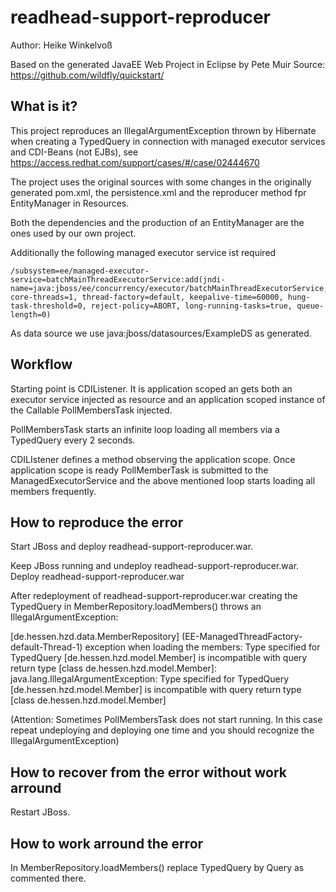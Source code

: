 readhead-support-reproducer
========================
Author: Heike Winkelvoß

Based on the generated JavaEE Web Project in Eclipse by Pete Muir Source: <https://github.com/wildfly/quickstart/>

What is it?
-----------

This project reproduces an IllegalArgumentException thrown by Hibernate when creating a TypedQuery in connection with managed executor services and CDI-Beans (not EJBs), see
<https://access.redhat.com/support/cases/#/case/02444670>


The project uses the original sources with some changes in the originally generated pom.xml, the persistence.xml and the reproducer method fpr EntityManager in Resources.

Both the dependencies and the production of an EntityManager are the ones used by our own project.

Additionally the following managed executor service ist required

	/subsystem=ee/managed-executor-service=batchMainThreadExecutorService:add(jndi-name=java:jboss/ee/concurrency/executor/batchMainThreadExecutorService, core-threads=1, thread-factory=default, keepalive-time=60000, hung-task-threshold=0, reject-policy=ABORT, long-running-tasks=true, queue-length=0)

As data source we use java:jboss/datasources/ExampleDS as generated.

Workflow
-----------

Starting point is CDIListener. It is application scoped an gets both an executor service injected as resource and an application scoped instance of the Callable PollMembersTask injected.

PollMembersTask starts an infinite loop loading all members via a TypedQuery every 2 seconds.

CDILIstener defines a method observing the application scope. Once application scope is ready PollMemberTask is submitted to the ManagedExecutorService and the above mentioned loop starts loading all members frequently.

How to reproduce the error
-----------

Start JBoss and deploy readhead-support-reproducer.war.

Keep JBoss running and undeploy readhead-support-reproducer.war. Deploy readhead-support-reproducer.war

After redeployment of readhead-support-reproducer.war creating the TypedQuery in MemberRepository.loadMembers() throws an IllegalArgumentException:

[de.hessen.hzd.data.MemberRepository] (EE-ManagedThreadFactory-default-Thread-1) exception when loading the members: Type specified for TypedQuery [de.hessen.hzd.model.Member] is incompatible with query return type [class de.hessen.hzd.model.Member]: java.lang.IllegalArgumentException: Type specified for TypedQuery [de.hessen.hzd.model.Member] is incompatible with query return type [class de.hessen.hzd.model.Member]


(Attention: Sometimes PollMembersTask does not start running. In this case repeat undeploying and deploying one time and you should recognize the IllegalArgumentException)


How to recover from the error without work arround
-----------

Restart JBoss.


How to work arround the error
-----------

In MemberRepository.loadMembers() replace TypedQuery by Query as commented there.
